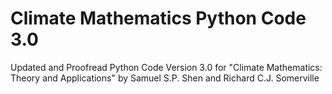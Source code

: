 # Climate Mathematics Python Code 3.0
Updated and Proofread Python Code Version 3.0 for "Climate Mathematics: Theory and Applications" by Samuel S.P. Shen and Richard C.J. Somerville
